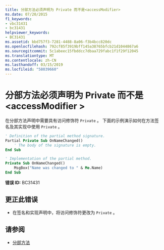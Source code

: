 ```yaml
---
title: 分部方法必须声明为 Private 而不是<accessModifier>
ms.date: 07/20/2015
f1_keywords:
- vbc31431
- bc31431
helpviewer_keywords:
- BC31431
ms.assetid: bbd757f3-7281-4488-8a06-f3b4bcc820dc
ms.openlocfilehash: 792cf85f3919bff145a38765bfcb21d1044867a6
ms.sourcegitcommit: 5c1abeec15fbddcc7dbaa729fabc1f1f29f12045
ms.translationtype: MT
ms.contentlocale: zh-CN
ms.lasthandoff: 03/15/2019
ms.locfileid: "58039660"
---
```

# <a name="partial-methods-must-be-declared-private-instead-of-accessmodifier"></a>分部方法必须声明为 Private 而不是\<accessModifier >
在分部方法声明中需要具有访问修饰符 `Private` 。 下面的示例演示如何在方法签名及其实现中使用 `Private` 。  
  
```vb  
' Definition of the partial method signature.  
Partial Private Sub OnNameChanged()  
    ' The body of the signature is empty.  
End Sub  
```  
  
```vb  
' Implementation of the partial method.  
Private Sub OnNameChanged()  
    MsgBox("Name was changed to " & Me.Name)  
End Sub  
```  
  
 **错误 ID:** BC31431  
  
## <a name="to-correct-this-error"></a>更正此错误  
  
-   在签名和实现声明中，将访问修饰符更改为 `Private` 。  
  
## <a name="see-also"></a>请参阅

- [分部方法](../../visual-basic/programming-guide/language-features/procedures/partial-methods.md)
